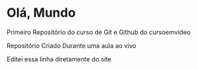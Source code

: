 # Olá, Mundo
 Primeiro Repositório do curso de Git e Github do cursoemvídeo

Repositório Criado Durante uma aula ao vivo

Editei essa linha diretamente do site
